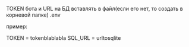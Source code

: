 TOKEN бота и URL на БД вставлять в файл(если его нет, то создать в корневой папке) .env

пример:

TOKEN = tokenblablabla
SQL_URL = urltosqlite
